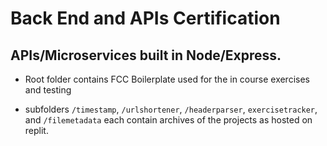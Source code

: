 # Back End and APIs Certification 
## APIs/Microservices built in Node/Express. 

- Root folder contains FCC Boilerplate used for the in course exercises and testing

- subfolders `/timestamp`, `/urlshortener`, `/headerparser`, `exercisetracker`, and `/filemetadata` each contain archives of the projects as hosted on replit. 
